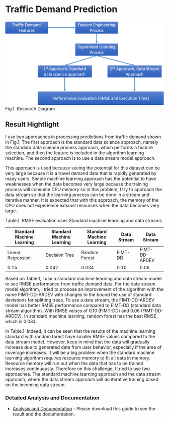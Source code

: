 # Traffic Demand Prediction
![](images/1-research-diagram.png)
Fig.1. Research Diagram

## Result Hightlight

I use two approaches in processing predictions from traffic demand shown in
Fig.1. The first approach is the standard data science approach, namely the
standard data science process approach, which performs a feature selection, and
then the feature is included in the algorithm learning machine. The second
approach is to use a data stream model approach.

This approach is used because seeing the potential for this dataset can be very
large because it is a travel demand data that is rapidly generated by many
users. Simple machine learning approach has the potential to have weaknesses
when the data becomes very large because the training process will consume CPU
memory so in this problem, I try to approach the data stream so that the
learning process can be done in a stream and iterative manner. It is expected
that with this approach, the memory of the CPU does not experience exhaust
resources when the data becomes very large.

Table.1. RMSE evaluation uses Standard machine learning and data streams

| Standard Machine Learning | Standard Machine Learning   |  Standard Machine Learning             |Data Stream         |  Data Stream             |
|---------------------------|---------------|---------------|---------|---------------|
| Linear Regression         | Decision Tree | Random Forest | FIMT-DD | FIMT-DD-ARDEV |
| 0.15                      | 0.042         | 0.034         | 0.10    | 0.06          |

Based on Table.1, I use a standard machine learning and data stream model to see
RMSE performance from traffic demand data. For the data stream model algorithm,
I tried to propose an improvement of the algorithm with the name FIMT-DD-ARDEV
with changes to the bound the use of standard deviations for splitting trees. To
use a data stream, the FIMT-DD-ARDEV model has better RMSE performance compared
to FIMT-DD (standard data stream algorithm). With RMSE values ​​of 0.10 (FIMT-DD)
and 0.06 (FIMT-DD-ARDEV). In standard machine learning, random forest has the
best RMSE, which is 0.034.

In Table.1. Indeed, it can be seen that the results of the machine learning
standard with random forest have smaller RMSE values ​​compared to the data stream
model. However, keep in mind that the data will gradually increase due to
generated data from user behavior, especially if the area of ​​coverage increases.
It will be a big problem when the standard machine learning algorithm requires
resource memory to fit all data in memory. Resource memory will run out when the
data that has to be trained increases continuously. Therefore on this challenge,
I tried to use two approaches. The standard machine learning approach and the
data stream approach, where the data stream approach will do iterative training
based on the incoming data stream.

### Detailed Analysis and Documentation
* [Analysis and Documentation](documentation/Analysis-and-documentation.pdf) - Please download this guide to see the result and the documentation.
